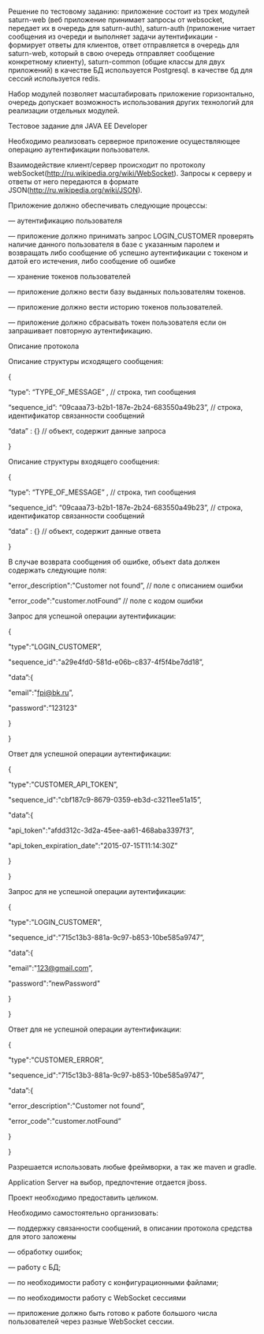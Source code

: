 Решение по тестовому заданию:
приложение состоит из трех модулей
saturn-web (веб приложение принимает запросы от websocket, передает их в очередь для saturn-auth),
saturn-auth (приложение читает сообщения из очереди и выполняет задачи аутентификации - формирует ответы для клиентов, ответ отправляется в очередь для saturn-web, который в свою очередь отправляет сообщение конкретному клиенту),
saturn-common (общие классы для двух приложений)
в качестве БД используется Postgresql. в качестве бд для сессий используется redis.

Набор модулей позволяет масштабировать приложение горизонтально, очередь допускает возможность использования других технологий для реализации отдельных модулей.




Тестовое задание для JAVA EE Developer

Необходимо реализовать серверное приложение осуществляющее операцию аутентификации пользователя.

Взаимодействие клиент/сервер происходит по протоколу webSocket(http://ru.wikipedia.org/wiki/WebSocket). Запросы к серверу и ответы от него передаются в формате JSON(http://ru.wikipedia.org/wiki/JSON).

Приложение должно обеспечивать следующие процессы:

— аутентификацию пользователя

— приложение должно принимать запрос LOGIN_CUSTOMER проверять наличие данного пользователя в базе с указанным паролем и возвращать либо сообщение об успешно аутентификации с токеном и датой его истечения, либо сообщение об ошибке

— хранение токенов пользователей

— приложение должно вести базу выданных пользователям токенов.

— приложение должно вести историю токенов пользователей.

— приложение должно сбрасывать токен пользователя если он запрашивает повторную аутентификацию.

Описание протокола

Описание структуры исходящего сообщения:

{

“type”: “TYPE_OF_MESSAGE” , // строка, тип сообщения

“sequence_id”: “09caaa73-b2b1-187e-2b24-683550a49b23”, // строка, идентификатор связанности сообщений

“data” : {} // объект, содержит данные запроса

}

Описание структуры входящего сообщения:

{

“type”: “TYPE_OF_MESSAGE” , // строка, тип сообщения

“sequence_id”: “09caaa73-b2b1-187e-2b24-683550a49b23”, // строка, идентификатор связанности сообщений

“data” : {} // объект, содержит данные ответа

}

В случае возврата сообщения об ошибке, объект data должен содержать следующие поля:

"error_description":"Customer not found”, // поле с описанием ошибки

"error_code":"customer.notFound” // поле с кодом ошибки

Запрос для успешной операции аутентификации:

{

"type":"LOGIN_CUSTOMER”,

"sequence_id":"a29e4fd0-581d-e06b-c837-4f5f4be7dd18”,

"data”:{

"email":"fpi@bk.ru”,

"password":”123123"

}

}

Ответ для успешной операции аутентификации:

{

"type":"CUSTOMER_API_TOKEN”,

"sequence_id":"cbf187c9-8679-0359-eb3d-c3211ee51a15”,

"data”:{

"api_token":"afdd312c-3d2a-45ee-aa61-468aba3397f3”,

"api_token_expiration_date":"2015-07-15T11:14:30Z”

}

}

Запрос для не успешной операции аутентификации:

{

"type":"LOGIN_CUSTOMER",

"sequence_id":"715c13b3-881a-9c97-b853-10be585a9747”,

"data”:{

"email":"123@gmail.com”,

"password":”newPassword"

}

}

Ответ для не успешной операции аутентификации:

{

"type":"CUSTOMER_ERROR”,

"sequence_id":"715c13b3-881a-9c97-b853-10be585a9747”,

"data”:{

"error_description":"Customer not found”,

"error_code":"customer.notFound”

}

}

Разрешается использовать любые фреймворки, а так же maven и gradle.

Application Server на выбор, предпочтение отдается jboss.

Проект необходимо предоставить целиком.

Необходимо самостоятельно организовать:

— поддержку связанности сообщений, в описании протокола средства для этого заложены

— обработку ошибок;

— работу с БД;

— по необходимости работу с конфигурационными файлами;

— по необходимости работу с WebSocket сессиями

— приложение должно быть готово к работе большого числа пользователей через разные WebSocket сессии.